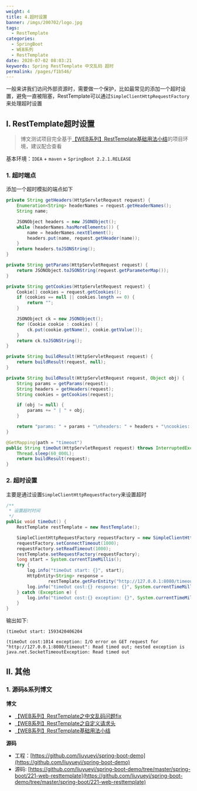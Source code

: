 ```yaml
---
weight: 4
title: 4.超时设置
banner: /imgs/200702/logo.jpg
tags: 
  - RestTemplate
categories: 
  - SpringBoot
  - WEB系列
  - RestTemplate
date: 2020-07-02 08:03:21
keywords: Spring RestTemplate 中文乱码 超时
permalink: /pages/f1b546/
---
```


一般来讲我们访问外部资源时，需要做一个保护，比如最常见的添加一个超时设置，避免一直被阻塞，RestTemplate可以通过`SimpleClientHttpRequestFactory`来处理超时设置

<!-- more -->

## I. RestTemplate超时设置

> 博文测试项目完全基于[【WEB系列】RestTemplate基础用法小结](http://spring.hhui.top/spring-blog/2020/06/17/200617-SpringBoot%E7%B3%BB%E5%88%97RestTemplate%E5%9F%BA%E7%A1%80%E7%94%A8%E6%B3%95%E5%B0%8F%E7%BB%93/)的项目环境，建议配合查看

基本环境：`IDEA` + `maven` + `SpringBoot 2.2.1.RELEASE`

### 1. 超时端点

添加一个超时模拟的端点如下

```java
private String getHeaders(HttpServletRequest request) {
    Enumeration<String> headerNames = request.getHeaderNames();
    String name;

    JSONObject headers = new JSONObject();
    while (headerNames.hasMoreElements()) {
        name = headerNames.nextElement();
        headers.put(name, request.getHeader(name));
    }
    return headers.toJSONString();
}

private String getParams(HttpServletRequest request) {
    return JSONObject.toJSONString(request.getParameterMap());
}

private String getCookies(HttpServletRequest request) {
    Cookie[] cookies = request.getCookies();
    if (cookies == null || cookies.length == 0) {
        return "";
    }

    JSONObject ck = new JSONObject();
    for (Cookie cookie : cookies) {
        ck.put(cookie.getName(), cookie.getValue());
    }
    return ck.toJSONString();
}

private String buildResult(HttpServletRequest request) {
    return buildResult(request, null);
}

private String buildResult(HttpServletRequest request, Object obj) {
    String params = getParams(request);
    String headers = getHeaders(request);
    String cookies = getCookies(request);

    if (obj != null) {
        params += " | " + obj;
    }

    return "params: " + params + "\nheaders: " + headers + "\ncookies: " + cookies;
}

@GetMapping(path = "timeout")
public String timeOut(HttpServletRequest request) throws InterruptedException {
    Thread.sleep(60_000L);
    return buildResult(request);
}
```

### 2. 超时设置

主要是通过设置`SimpleClientHttpRequestFactory`来设置超时

```java
/**
 * 设置超时时间
 */
public void timeOut() {
    RestTemplate restTemplate = new RestTemplate();

    SimpleClientHttpRequestFactory requestFactory = new SimpleClientHttpRequestFactory();
    requestFactory.setConnectTimeout(1000);
    requestFactory.setReadTimeout(1000);
    restTemplate.setRequestFactory(requestFactory);
    long start = System.currentTimeMillis();
    try {
        log.info("timeOut start: {}", start);
        HttpEntity<String> response =
                restTemplate.getForEntity("http://127.0.0.1:8080/timeout?name=一灰灰&age=20", String.class);
        log.info("timeOut cost:{} response: {}", System.currentTimeMillis() - start, response);
    } catch (Exception e) {
        log.info("timeOut cost:{} exception: {}", System.currentTimeMillis() - start, e.getMessage());
    }
}
```

输出如下:

```
(timeOut start: 1593420406204

(timeOut cost:1014 exception: I/O error on GET request for "http://127.0.0.1:8080/timeout": Read timed out; nested exception is java.net.SocketTimeoutException: Read timed out
```


## II. 其他

### 1. 源码&系列博文

**博文**

- [【WEB系列】RestTemplate之中文乱码问题fix](http://spring.hhui.top/spring-blog/2020/07/01/200701-SpringBoot%E7%B3%BB%E5%88%97RestTemplate%E4%B9%8B%E4%B8%AD%E6%96%87%E4%B9%B1%E7%A0%81%E9%97%AE%E9%A2%98fix/)
- [【WEB系列】RestTemplate之自定义请求头](http://spring.hhui.top/spring-blog/2020/06/30/200630-SpringBoot%E7%B3%BB%E5%88%97RestTemplate%E4%B9%8B%E8%87%AA%E5%AE%9A%E4%B9%89%E8%AF%B7%E6%B1%82%E5%A4%B4/)
- [【WEB系列】RestTemplate基础用法小结](http://spring.hhui.top/spring-blog/2020/06/30/200630-SpringBoot%E7%B3%BB%E5%88%97RestTemplate%E4%B9%8B%E8%87%AA%E5%AE%9A%E4%B9%89%E8%AF%B7%E6%B1%82%E5%A4%B4/)

**源码**

- 工程：[https://github.com/liuyueyi/spring-boot-demo](https://github.com/liuyueyi/spring-boot-demo)
- 源码: [https://github.com/liuyueyi/spring-boot-demo/tree/master/spring-boot/221-web-resttemplate](https://github.com/liuyueyi/spring-boot-demo/tree/master/spring-boot/221-web-resttemplate)


